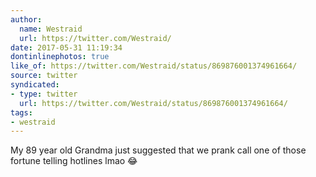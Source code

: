 ```yaml
---
author:
  name: Westraid
  url: https://twitter.com/Westraid/
date: 2017-05-31 11:19:34
dontinlinephotos: true
like_of: https://twitter.com/Westraid/status/869876001374961664/
source: twitter
syndicated:
- type: twitter
  url: https://twitter.com/Westraid/status/869876001374961664/
tags:
- westraid
---
```


My 89 year old Grandma just suggested that we prank call one of those fortune telling hotlines lmao 😂